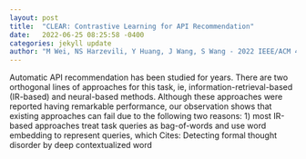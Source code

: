 ```yaml
---
layout: post
title:  "CLEAR: Contrastive Learning for API Recommendation"
date:   2022-06-25 08:25:58 -0400
categories: jekyll update
author: "M Wei, NS Harzevili, Y Huang, J Wang, S Wang - 2022 IEEE/ACM 44th International , 2022"
---
```

Automatic API recommendation has been studied for years. There are two orthogonal lines of approaches for this task, ie, information-retrieval-based (IR-based) and neural-based methods. Although these approaches were reported having remarkable performance, our observation shows that existing approaches can fail due to the following two reasons: 1) most IR-based approaches treat task queries as bag-of-words and use word embedding to represent queries, which 
Cites: Detecting formal thought disorder by deep contextualized word